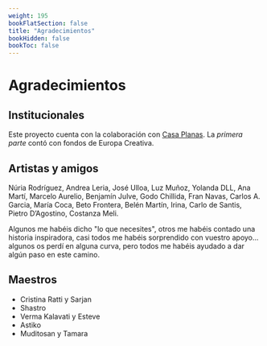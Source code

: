 ```yaml
---
weight: 195
bookFlatSection: false
title: "Agradecimientos"
bookHidden: false
bookToc: false
---
```


# Agradecimientos

## Institucionales

Este proyecto cuenta con la colaboración con [Casa Planas](https://casaplanas.org/).
La _primera parte_ contó con fondos de Europa Creativa.

## Artistas y amigos

Núria Rodríguez, Andrea Leria, José Ulloa, Luz Muñoz, Yolanda DLL, Ana Martí, Marcelo Aurelio, Benjamín Julve, Godo
Chillida, Fran Navas, Carlos A. Garcia, María Coca, Beto Frontera, Belén Martín, Irina, Carlo de Santis, Pietro
D’Agostino, Costanza Meli.

Algunos me habéis dicho "lo que necesites", otros me habéis contado una historia inspiradora, casi todos me habéis
sorprendido con vuestro apoyo... algunos os perdí en alguna curva, pero todos me habéis ayudado a dar algún paso en 
este camino.

## Maestros

- Cristina Ratti y Sarjan
- Shastro
- Verma Kalavati y Esteve
- Astiko
- Muditosan y Tamara
